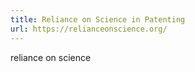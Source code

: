 ```yaml
---
title: Reliance on Science in Patenting
url: https://relianceonscience.org/
---
```


reliance on science